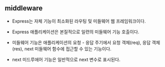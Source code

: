 ## middleware

- Express는 자체 기능이 최소화된 라우팅 및 미들웨어 웹 프레임워크이다.
- Express 애플리케이션은 본질적으로 일련의 미들웨어 기능 호출이다.

- 미들웨어 기능은 애플리케이션의 요청 - 응답 주기에서 요청 객체(req), 응답 객체(res), next 미들웨어 함수에 접근할 수 있는 기능이다.
- next 미드루에어 기능은 일반적으로 next 변수로 표시된다.
